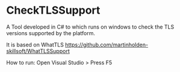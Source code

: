 # CheckTLSSupport
A Tool developed in C# to which runs on windows to check the TLS versions supported by the platform. 

It is based on WhatTLS https://github.com/martinholden-skillsoft/WhatTLSSupport

How to run: Open Visual Studio >  Press F5
